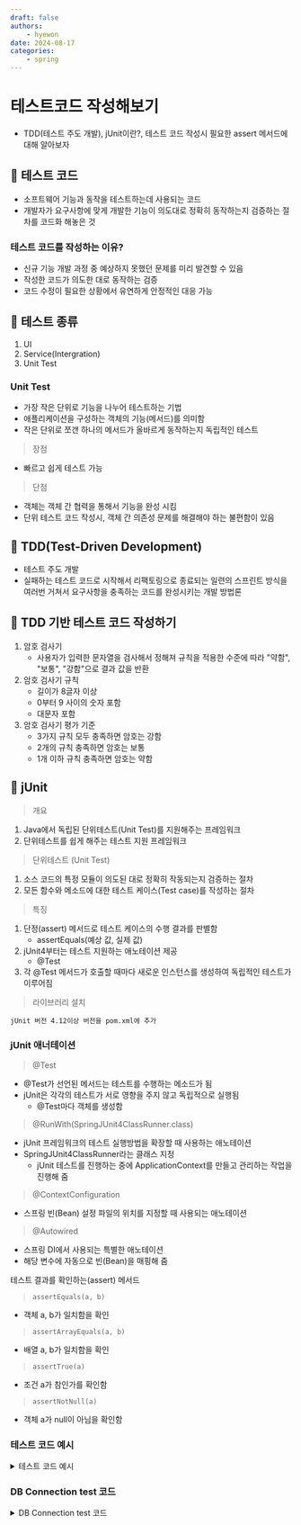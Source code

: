```yaml
---
draft: false
authors:
    - hyewon
date: 2024-08-17
categories:
    - spring
---
```


# 테스트코드 작성해보기

-   TDD(테스트 주도 개발), jUnit이란?, 테스트 코드 작성시 필요한 assert 메서드에 대해 알아보자

<!-- more -->

## 📌 테스트 코드

-   소프트웨어 기능과 동작을 테스트하는데 사용되는 코드
-   개발자가 요구사항에 맞게 개발한 기능이 의도대로 정확히 동작하는지 검증하는 절차를 코드화 해놓은 것

### 테스트 코드를 작성하는 이유?

-   신규 기능 개발 과정 중 예상하지 못했던 문제를 미리 발견할 수 있음
-   작성한 코드가 의도한 대로 동작하는 검증
-   코드 수정이 필요한 상황에서 유연하게 안정적인 대응 가능

## 📌 테스트 종류

1. UI
2. Service(Intergration)
3. Unit Test

### Unit Test

-   가장 작은 단위로 기능을 나누어 테스트하는 기법
-   애플리케이션을 구성하는 객체의 기능(메서드)를 의미함
-   작은 단위로 쪼갠 하나의 메서드가 올바르게 동작하는지 독립적인 테스트

> 장점

-   빠르고 쉽게 테스트 가능

> 단점

-   객체는 객체 간 협력을 통해서 기능을 완성 시킴
-   단위 테스트 코드 작성시, 객체 간 의존성 문제를 해결해야 하는 불편함이 있음

## 📌 TDD(Test-Driven Development)

-   테스트 주도 개발
-   실패하는 테스트 코드로 시작해서 리팩토링으로 종료되는 일련의 스프린트 방식을 여러번 거쳐서 요구사항을 충족하는 코드를 완성시키는 개발 방법론

## 📌 TDD 기반 테스트 코드 작성하기

1. 암호 검사기
    - 사용자가 입력한 문자열을 검사해서 정해져 규칙을 적용한 수준에 따라
      "약함", "보통", "강함"으로 결과 값을 반환
2. 암호 검사기 규칙
    - 길이가 8글자 이상
    - 0부터 9 사이의 숫자 포함
    - 대문자 포함
3. 암호 검사기 평가 기준
    - 3가지 규칙 모두 충족하면 암호는 강함
    - 2개의 규칙 충족하면 암호는 보통
    - 1개 이하 규칙 충족하면 암호는 약함

## 📌 jUnit

> 개요

1.  Java에서 독립된 단위테스트(Unit Test)를 지원해주는 프레임워크
2.  단위테스트를 쉽게 해주는 테스트 지원 프레임워크

> 단위테스트 (Unit Test)

1. 소스 코드의 특정 모듈이 의도된 대로 정확히 작동되는지 검증하는 절차
2. 모든 함수와 메소드에 대한 테스트 케이스(Test case)를 작성하는 절차

> 특징

1. 단정(assert) 메서드로 테스트 케이스의 수행 결과를 판별함
    - assertEquals(예상 값, 실제 값)
2. jUnit4부터는 테스트 지원하는 애노테이션 제공
    - @Test
3. 각 @Test 메서드가 호출할 때마다 새로운 인스턴스를 생성하여 독립적인 테스트가 이루어짐

> 라이브러리 설치

    jUnit 버전 4.12이상 버전을 pom.xml에 추가

### jUnit 애너테이션

> @Test

-   @Test가 선언된 메서드는 테스트를 수행하는 메소드가 됨
-   jUnit은 각각의 테스트가 서로 영향을 주지 않고 독립적으로 실행됨
    -   @Test마다 객체를 생성함

> @RunWith(SpringJUnit4ClassRunner.class)

-   jUnit 프레임워크의 테스트 실행방법을 확장할 때 사용하는 애노테이션
-   SpringJUnit4ClassRunner라는 클래스 지정
    -   jUnit 테스트를 진행하는 중에 ApplicationContext를 만들고 관리하는 작업을 진행해 줌

> @ContextConfiguration

-   스프링 빈(Bean) 설정 파일의 위치를 지정할 때 사용되는 애노테이션

> @Autowired

-   스프링 DI에서 사용되는 특별한 애노테이션
-   해당 변수에 자동으로 빈(Bean)을 매핑해 줌

테스트 결과를 확인하는(assert) 메서드

> `assertEquals(a, b)`

-   객체 a, b가 일치함을 확인

> `assertArrayEquals(a, b)`

-   배열 a, b가 일치함을 확인

> `assertTrue(a)`

-   조건 a가 참인가를 확인함

> `assertNotNull(a)`

-   객체 a가 null이 아님을 확인함

### 테스트 코드 예시

<details>
<summary>테스트 코드 예시</summary>

> TDD Web Project

> DmlTest.java

```java
package kr.co.typhoon;

import java.util.Date;
import java.util.Objects;

public class User {

	private String id;
	private String pwd;
	private String name;
	private String email;
	private Date birth;
	private String sns;
	private Date reg_date;



	public User() {

	}

	@Override
	public String toString() {
		return "User [id=" + id + ", pwd=" + pwd + ", name=" + name + ", email=" + email + ", birth=" + birth + ", sns="
				+ sns + ", reg_date=" + reg_date + "]";
	}

	@Override
	public int hashCode() {

		return Objects.hash(pwd, email, id, name);
	}


	public String getId() {
		return id;
	}
	public void setId(String id) {
		this.id = id;
	}
	public String getPwd() {
		return pwd;
	}
	public void setPwd(String pwd) {
		this.pwd = pwd;
	}
	public String getName() {
		return name;
	}
	public void setName(String name) {
		this.name = name;
	}
	public String getEmail() {
		return email;
	}
	public void setEmail(String email) {
		this.email = email;
	}
	public Date getBirth() {
		return birth;
	}
	public void setBitrh(Date birth) {
		this.birth = birth;
	}
	public String getSns() {
		return sns;
	}
	public void setSns(String sns) {
		this.sns = sns;
	}
	public Date getReg_date() {
		return reg_date;
	}
	public void setReg_date(Date reg_date) {
		this.reg_date = reg_date;
	}
	public User(String id, String pwd, String name, String email, Date birth, String sns, Date reg_date) {

		this.id = id;
		this.pwd = pwd;
		this.name = name;
		this.email = email;
		this.birth = birth;
		this.sns = sns;
		this.reg_date = reg_date;
	}

	@Override
	public boolean equals(Object obj) {
		if (this == obj)
			return true;
		if (obj == null)
			return false;
		if (getClass() != obj.getClass())
			return false;
		User other = (User) obj;
		if (birth == null) {
			if (other.birth != null)
				return false;
		} else if (!birth.equals(other.birth))
			return false;
		if (email == null) {
			if (other.email != null)
				return false;
		} else if (!email.equals(other.email))
			return false;
		if (id == null) {
			if (other.id != null)
				return false;
		} else if (!id.equals(other.id))
			return false;
		if (name == null) {
			if (other.name != null)
				return false;
		} else if (!name.equals(other.name))
			return false;
		if (pwd == null) {
			if (other.pwd != null)
				return false;
		} else if (!pwd.equals(other.pwd))
			return false;
		if (sns == null) {
			if (other.sns != null)
				return false;
		} else if (!sns.equals(other.sns))
			return false;
		return true;
	}

}


```

> User.java

```java
package kr.co.typhoon;

import java.util.Date;
import java.util.Objects;

public class User {

	private String id;
	private String pwd;
	private String name;
	private String email;
	private Date birth;
	private String sns;
	private Date reg_date;



	public User() {

	}

	@Override
	public String toString() {
		return "User [id=" + id + ", pwd=" + pwd + ", name=" + name + ", email=" + email + ", birth=" + birth + ", sns="
				+ sns + ", reg_date=" + reg_date + "]";
	}

	@Override
	public int hashCode() {

		return Objects.hash(pwd, email, id, name);
	}


	public String getId() {
		return id;
	}
	public void setId(String id) {
		this.id = id;
	}
	public String getPwd() {
		return pwd;
	}
	public void setPwd(String pwd) {
		this.pwd = pwd;
	}
	public String getName() {
		return name;
	}
	public void setName(String name) {
		this.name = name;
	}
	public String getEmail() {
		return email;
	}
	public void setEmail(String email) {
		this.email = email;
	}
	public Date getBirth() {
		return birth;
	}
	public void setBitrh(Date birth) {
		this.birth = birth;
	}
	public String getSns() {
		return sns;
	}
	public void setSns(String sns) {
		this.sns = sns;
	}
	public Date getReg_date() {
		return reg_date;
	}
	public void setReg_date(Date reg_date) {
		this.reg_date = reg_date;
	}
	public User(String id, String pwd, String name, String email, Date birth, String sns, Date reg_date) {

		this.id = id;
		this.pwd = pwd;
		this.name = name;
		this.email = email;
		this.birth = birth;
		this.sns = sns;
		this.reg_date = reg_date;
	}

	@Override
	public boolean equals(Object obj) {
		if (this == obj)
			return true;
		if (obj == null)
			return false;
		if (getClass() != obj.getClass())
			return false;
		User other = (User) obj;
		if (birth == null) {
			if (other.birth != null)
				return false;
		} else if (!birth.equals(other.birth))
			return false;
		if (email == null) {
			if (other.email != null)
				return false;
		} else if (!email.equals(other.email))
			return false;
		if (id == null) {
			if (other.id != null)
				return false;
		} else if (!id.equals(other.id))
			return false;
		if (name == null) {
			if (other.name != null)
				return false;
		} else if (!name.equals(other.name))
			return false;
		if (pwd == null) {
			if (other.pwd != null)
				return false;
		} else if (!pwd.equals(other.pwd))
			return false;
		if (sns == null) {
			if (other.sns != null)
				return false;
		} else if (!sns.equals(other.sns))
			return false;
		return true;
	}
}
```

</details>

### DB Connection test 코드

<details>
<summary>DB Connection test 코드</summary>

> DBConnectionTest3.java

```java
package kr.co.liberation;

import java.sql.Connection;
import java.sql.SQLException;

import javax.sql.DataSource;

import org.springframework.context.ApplicationContext;
import org.springframework.context.support.GenericXmlApplicationContext;


public class DBConnectionTest3 {

	public static void main(String[] args) throws SQLException {

		ApplicationContext ac = new GenericXmlApplicationContext(
				"file:src/main/webapp/WEB-INF/spring/**/root-context.xml");
		DataSource ds = ac.getBean(DataSource.class);

		Connection conn = ds.getConnection();
		System.out.println("conn = " + conn);
	}
}


```

> DBConnectionTest3Test.java

```java
package kr.co.typhoon;

import static org.junit.Assert.assertTrue;

import java.sql.Connection;
import java.sql.SQLException;

import javax.sql.DataSource;

import org.junit.Test;
import org.junit.runner.RunWith;
import org.springframework.beans.factory.annotation.Autowired;
import org.springframework.test.context.ContextConfiguration;
import org.springframework.test.context.junit4.SpringJUnit4ClassRunner;

@RunWith(SpringJUnit4ClassRunner.class)
@ContextConfiguration(locations = {"file:src/main/webapp/WEB-INF/spring/**/root-context.xml"})
public class DBConnectionTest3Test {

	@Autowired
	DataSource ds;

	@Test
	public void springJdbcConnectionTest() throws SQLException {

		Connection conn = ds.getConnection();
		System.out.println("conn = " + conn);

		assertTrue(conn != null);

	}

}

```

</details>
